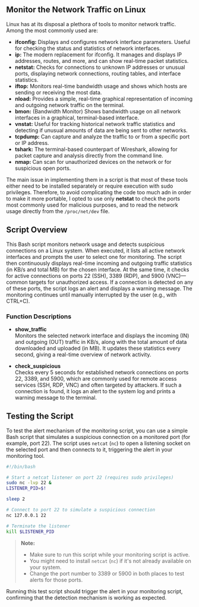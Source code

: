 ## Monitor the Network Traffic on Linux

Linux has at its disposal a plethora of tools to monitor network traffic. Among the most commonly used are:

- **ifconfig:** Displays and configures network interface parameters. Useful for checking the status and statistics of network interfaces.
- **ip:** The modern replacement for ifconfig. It manages and displays IP addresses, routes, and more, and can show real-time packet statistics.
- **netstat:** Checks for connections to unknown IP addresses or unusual ports, displaying network connections, routing tables, and interface statistics.
- **iftop:** Monitors real-time bandwidth usage and shows which hosts are sending or receiving the most data.
- **nload:** Provides a simple, real-time graphical representation of incoming and outgoing network traffic on the terminal.
- **bmon:** (Bandwidth Monitor) Shows bandwidth usage on all network interfaces in a graphical, terminal-based interface.
- **vnstat:** Useful for tracking historical network traffic statistics and detecting if unusual amounts of data are being sent to other networks.
- **tcpdump:** Can capture and analyze the traffic to or from a specific port or IP address.
- **tshark:** The terminal-based counterpart of Wireshark, allowing for packet capture and analysis directly from the command line.
- **nmap:** Can scan for unauthorized devices on the network or for suspicious open ports.

The main issue in implementing them in a script is that most of these tools either need to be installed separately or require execution with sudo privileges. Therefore, to avoid complicating the code too much adn in order to make it more portable, I opted to use only **netstat** to check the ports most commonly used for malicious purposes, and to read the network usage directly from the `/proc/net/dev` file.

## Script Overview

This Bash script monitors network usage and detects suspicious connections on a Linux system. When executed, it lists all active network interfaces and prompts the user to select one for monitoring. The script then continuously displays real-time incoming and outgoing traffic statistics (in KB/s and total MB) for the chosen interface. At the same time, it checks for active connections on ports 22 (SSH), 3389 (RDP), and 5900 (VNC)—common targets for unauthorized access. If a connection is detected on any of these ports, the script logs an alert and displays a warning message. The monitoring continues until manually interrupted by the user (e.g., with CTRL+C).

### Function Descriptions

- **show_traffic**  
  Monitors the selected network interface and displays the incoming (IN) and outgoing (OUT) traffic in KB/s, along with the total amount of data downloaded and uploaded (in MB). It updates these statistics every second, giving a real-time overview of network activity.

- **check_suspicious**  
  Checks every 5 seconds for established network connections on ports 22, 3389, and 5900, which are commonly used for remote access services (SSH, RDP, VNC) and often targeted by attackers. If such a connection is found, it logs an alert to the system log and prints a warning message to the terminal.  
  
## Testing the Script

To test the alert mechanism of the monitoring script, you can use a simple Bash script that simulates a suspicious connection on a monitored port (for example, port 22). The script uses `netcat` (`nc`) to open a listening socket on the selected port and then connects to it, triggering the alert in your monitoring tool.

```bash name=test_alert.sh
#!/bin/bash

# Start a netcat listener on port 22 (requires sudo privileges)
sudo nc -lvp 22 &
LISTENER_PID=$!

sleep 2

# Connect to port 22 to simulate a suspicious connection
nc 127.0.0.1 22

# Terminate the listener
kill $LISTENER_PID
```

> **Note:**  
> - Make sure to run this script while your monitoring script is active.
> - You might need to install `netcat` (`nc`) if it's not already available on your system.
> - Change the port number to 3389 or 5900 in both places to test alerts for those ports.

Running this test script should trigger the alert in your monitoring script, confirming that the detection mechanism is working as expected.

